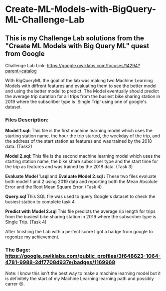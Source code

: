 # Create-ML-Models-with-BigQuery-ML-Challenge-Lab
## This is my Challenge Lab solutions from the "Create ML Models with Big Query ML" quest from Google
Challenge Lab Link: https://google.qwiklabs.com/focuses/14294?parent=catalog 

With BigQueryML the goal of the lab was making two Machine Learning Models with diffrent features and evaluating them to see the better model and using the better model to predict. The Model eventually should predict the average trip duration for all trips from the busiest bike sharing station in 2019 where the subscriber type is 'Single Trip' using one of google's dataset.

### Files Description:
<b> Model 1.sql: </b> This file is the first machine learning model which uses the starting station name, the hour the trip started, the weekday of the trip, and the address of the start station as features and was trained by the 2018 data. (Task2)

<b> Model 2.sql: </b> This file is the second machine learning model which uses the starting station name, the bike share subscriber type and the start time for the trip as features and was trained by the 2018 data. (Task 3)

<b> Evaluate Model 1.sql </b> and <b> Evaluate Model 2.sql : </b> These two files evaluate both model 1 and 2 using 2019 data and reporting both the Mean Absolute Error and the Root Mean Square Error. (Task 4)

<b> Query.sql </b> This SQL file was used to query Google's dataset to check the busiest station to complete task 4.

<b> Predict with Model 2.sql </b> This file predicts the average rip length for trips from the busiest bike sharing station in 2019 where the subscriber type is Single Trip. (Task 4)

After finishing the Lab with a perfect score I got a badge from google to regonize my achievement.
### The Bage: https://google.qwiklabs.com/public_profiles/3f648623-1064-4781-9988-2df7708d937e/badges/1169968

Note: I know this isn't the best way to make a machine learning model but it is definitely the start of my Machine Learning learning path and possibly carrer 😉.


